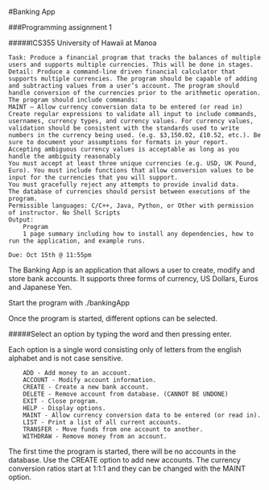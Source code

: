 #Banking App

###Programming assignment 1

#####ICS355 University of Hawaii at Manoa

    Task: Produce a financial program that tracks the balances of multiple users and supports multiple currencies. This will be done in stages.
    Detail: Produce a command-line driven financial calculator that supports multiple currencies. The program should be capable of adding and subtracting values from a user’s account. The program should handle conversion of the currencies prior to the arithmetic operation. The program should include commands:
    MAINT – Allow currency conversion data to be entered (or read in)
    Create regular expressions to validate all input to include commands, usernames, currency types, and currency values. For currency values, validation should be consistent with the standards used to write numbers in the currency being used. (e.g. $3,150.02, £10.52, etc.). Be sure to document your assumptions for formats in your report. 
    Accepting ambiguous currency values is acceptable as long as you handle the ambiguity reasonably
    You must accept at least three unique currencies (e.g. USD, UK Pound, Euro). You must include functions that allow conversion values to be input for the currencies that you will support.
    You must gracefully reject any attempts to provide invalid data.
    The database of currencies should persist between executions of the program.
    Permissible languages: C/C++, Java, Python, or Other with permission of instructor. No Shell Scripts
    Output:
        Program
        1 page summary including how to install any dependencies, how to run the application, and example runs.

    Due: Oct 15th @ 11:55pm
    
The Banking App is an application that allows a user to create, modify and store bank accounts. It supports three forms of currency, US Dollars, Euros and Japanese Yen.

Start the program with ./bankingApp

Once the program is started, different options can be selected.

#####Select an option by typing the word and then pressing enter. 

Each option is a single word consisting only of letters from the english alphabet and is not case sensitive. 


        ADD - Add money to an account.
        ACCOUNT - Modify account information.
        CREATE - Create a new bank account.
        DELETE - Remove account from database. (CANNOT BE UNDONE)
        EXIT - Close program.
        HELP - Display options.
        MAINT - Allow currency conversion data to be entered (or read in).
        LIST - Print a list of all current accounts.
        TRANSFER - Move funds from one account to another.
        WITHDRAW - Remove money from an account.
        
        
The first time the program is started, there will be no accounts in the database. Use the CREATE option to add new accounts. The currency conversion ratios start at 1:1:1 and they can be changed with the MAINT option.
